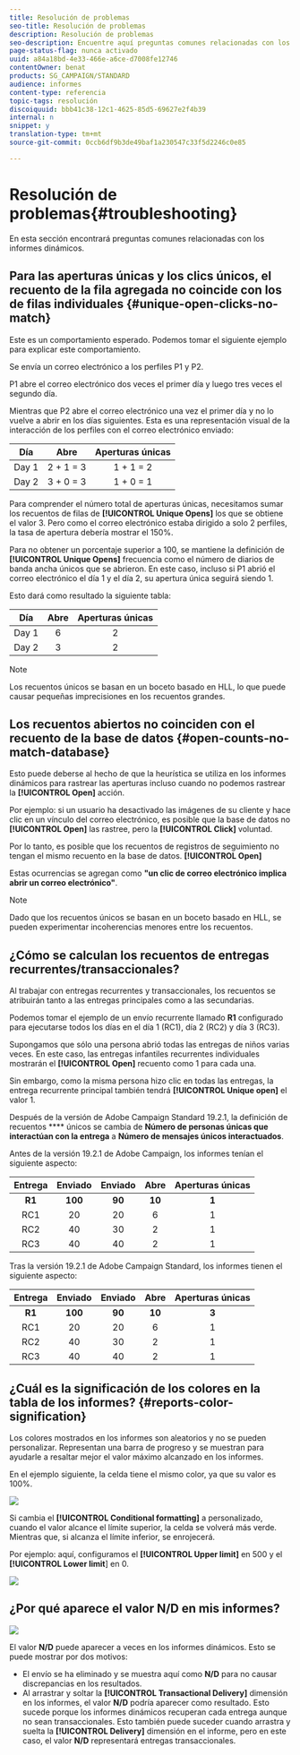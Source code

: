 ```yaml
---
title: Resolución de problemas
seo-title: Resolución de problemas
description: Resolución de problemas
seo-description: Encuentre aquí preguntas comunes relacionadas con los informes dinámicos.
page-status-flag: nunca activado
uuid: a84a18bd-4e33-466e-a6ce-d7008fe12746
contentOwner: benat
products: SG_CAMPAIGN/STANDARD
audience: informes
content-type: referencia
topic-tags: resolución
discoiquuid: bbb41c38-12c1-4625-85d5-69627e2f4b39
internal: n
snippet: y
translation-type: tm+mt
source-git-commit: 0ccb6df9b3de49baf1a230547c33f5d2246c0e85

---
```



# Resolución de problemas{#troubleshooting}

En esta sección encontrará preguntas comunes relacionadas con los informes dinámicos.

## Para las aperturas únicas y los clics únicos, el recuento de la fila agregada no coincide con los de filas individuales {#unique-open-clicks-no-match}

Este es un comportamiento esperado.
Podemos tomar el siguiente ejemplo para explicar este comportamiento.

Se envía un correo electrónico a los perfiles P1 y P2.

P1 abre el correo electrónico dos veces el primer día y luego tres veces el segundo día.

Mientras que P2 abre el correo electrónico una vez el primer día y no lo vuelve a abrir en los días siguientes.
Esta es una representación visual de la interacción de los perfiles con el correo electrónico enviado:

<table> 
 <thead> 
  <tr> 
   <th align="center"> <strong>Día</strong><br /> </th> 
   <th align="center"> <strong>Abre</strong><br /> </th> 
   <th align="center"> <strong>Aperturas</strong> únicas <br /> </th> 
  </tr> 
 </thead> 
 <tbody> 
  <tr> 
   <td align="center"> Day 1<br /> </td> 
   <td align="center"> 2 + 1 = 3<br /> </td> 
   <td align="center"> 1 + 1 = 2<br /> </td> 
  </tr> 
  <tr> 
   <td align="center"> Day 2<br /> </td> 
   <td align="center"> 3 + 0 = 3<br /> </td> 
   <td align="center"> 1 + 0 = 1<br /> </td> 
  </tr>
 </tbody> 
</table>

Para comprender el número total de aperturas únicas, necesitamos sumar los recuentos de filas de **[!UICONTROL Unique Opens]** los que se obtiene el valor 3. Pero como el correo electrónico estaba dirigido a solo 2 perfiles, la tasa de apertura debería mostrar el 150%.

Para no obtener un porcentaje superior a 100, se mantiene la definición de **[!UICONTROL Unique Opens]** frecuencia como el número de diarios de banda ancha únicos que se abrieron. En este caso, incluso si P1 abrió el correo electrónico el día 1 y el día 2, su apertura única seguirá siendo 1.

Esto dará como resultado la siguiente tabla:

<table> 
 <thead> 
  <tr> 
   <th align="center"> <strong>Día</strong><br /> </th> 
   <th align="center"> <strong>Abre</strong><br /> </th> 
   <th align="center"> <strong>Aperturas</strong> únicas <br /> </th> 
  </tr> 
 </thead> 
 <tbody> 
  <tr> 
   <td align="center"> Day 1<br /> </td> 
   <td align="center"> 6<br /> </td> 
   <td align="center"> 2<br /> </td>
  </tr> 
  <tr> 
   <td align="center"> Day 2<br /> </td> 
   <td align="center"> 3<br /> </td> 
   <td align="center"> 2<br /> </td> 
  </tr> 
 </tbody> 
</table>

>[!NOTE]
>
>Los recuentos únicos se basan en un boceto basado en HLL, lo que puede causar pequeñas imprecisiones en los recuentos grandes.

## Los recuentos abiertos no coinciden con el recuento de la base de datos {#open-counts-no-match-database}

Esto puede deberse al hecho de que la heurística se utiliza en los informes dinámicos para rastrear las aperturas incluso cuando no podemos rastrear la **[!UICONTROL Open]** acción.

Por ejemplo: si un usuario ha desactivado las imágenes de su cliente y hace clic en un vínculo del correo electrónico, es posible que la base de datos no **[!UICONTROL Open]** las rastree, pero la **[!UICONTROL Click]** voluntad.

Por lo tanto, es posible que los recuentos de registros de seguimiento no tengan el mismo recuento en la base de datos. **[!UICONTROL Open]**

Estas ocurrencias se agregan como **"un clic de correo electrónico implica abrir un correo electrónico"**.

>[!NOTE]
>
>Dado que los recuentos únicos se basan en un boceto basado en HLL, se pueden experimentar incoherencias menores entre los recuentos.

## ¿Cómo se calculan los recuentos de entregas recurrentes/transaccionales?

Al trabajar con entregas recurrentes y transaccionales, los recuentos se atribuirán tanto a las entregas principales como a las secundarias.

Podemos tomar el ejemplo de un envío recurrente llamado **R1** configurado para ejecutarse todos los días en el día 1 (RC1), día 2 (RC2) y día 3 (RC3).

Supongamos que sólo una persona abrió todas las entregas de niños varias veces. En este caso, las entregas infantiles recurrentes individuales mostrarán el **[!UICONTROL Open]** recuento como 1 para cada una.

Sin embargo, como la misma persona hizo clic en todas las entregas, la entrega recurrente principal también tendrá **[!UICONTROL Unique open]** el valor 1.

Después de la versión de Adobe Campaign Standard 19.2.1, la definición de recuentos **** únicos se cambia de **Número de personas únicas que interactúan con la entrega** a **Número de mensajes únicos interactuados**.

Antes de la versión 19.2.1 de Adobe Campaign, los informes tenían el siguiente aspecto:

<table> 
 <thead> 
  <tr> 
   <th align="center"> <strong>Entrega</strong><br /> </th> 
   <th align="center"> <strong>Enviado</strong><br /> </th> 
   <th align="center"> <strong>Enviado</strong><br /> </th>
   <th align="center"> <strong>Abre</strong><br /> </th> 
   <th align="center"> <strong>Aperturas</strong> únicas <br /> </th>
  </tr> 
 </thead> 
 <tbody> 
  <tr> 
   <td align="center"> <strong>R1<br/> </td> 
   <td align="center"> <strong>100<br/> </td> 
   <td align="center"> <strong>90<br/> </td> 
   <td align="center"> <strong>10<br/> </td> 
   <td align="center"> <strong>1<br/> </td> 
  </tr> 
  <tr> 
   <td align="center"> RC1<br/> </td> 
   <td align="center"> 20<br /> </td> 
   <td align="center"> 20<br /> </td> 
   <td align="center"> 6<br /> </td> 
   <td align="center"> 1<br /> </td> 
  </tr>
    <tr> 
   <td align="center"> RC2<br /> </td> 
   <td align="center"> 40<br /> </td> 
   <td align="center"> 30<br /> </td> 
   <td align="center"> 2<br /> </td> 
   <td align="center"> 1<br /> </td> 
  </tr> 
    <tr> 
   <td align="center"> RC3<br /> </td> 
   <td align="center"> 40<br /> </td> 
   <td align="center"> 40<br /> </td> 
   <td align="center"> 2<br /> </td> 
   <td align="center"> 1<br /> </td> 
  </tr>
 </tbody> 
</table>

Tras la versión 19.2.1 de Adobe Campaign Standard, los informes tienen el siguiente aspecto:

<table> 
 <thead> 
  <tr> 
   <th align="center"> <strong>Entrega</strong><br /> </th> 
   <th align="center"> <strong>Enviado</strong><br /> </th> 
   <th align="center"> <strong>Enviado</strong><br /> </th>
   <th align="center"> <strong>Abre</strong><br /> </th> 
   <th align="center"> <strong>Aperturas</strong> únicas <br /> </th>
  </tr> 
 </thead> 
 <tbody> 
  <tr> 
   <td align="center"> <strong>R1<br/> </td> 
   <td align="center"> <strong>100<br/> </td> 
   <td align="center"> <strong>90<br/> </td> 
   <td align="center"> <strong>10<br/> </td> 
   <td align="center"> <strong>3<br/> </td> 
  </tr> 
  <tr> 
   <td align="center"> RC1<br/> </td> 
   <td align="center"> 20<br /> </td> 
   <td align="center"> 20<br /> </td> 
   <td align="center"> 6<br /> </td> 
   <td align="center"> 1<br /> </td> 
  </tr>
    <tr> 
   <td align="center"> RC2<br /> </td> 
   <td align="center"> 40<br /> </td> 
   <td align="center"> 30<br /> </td> 
   <td align="center"> 2<br /> </td> 
   <td align="center"> 1<br /> </td> 
  </tr> 
    <tr> 
   <td align="center"> RC3<br /> </td> 
   <td align="center"> 40<br /> </td> 
   <td align="center"> 40<br /> </td> 
   <td align="center"> 2<br /> </td> 
   <td align="center"> 1<br /> </td> 
  </tr> 
 </tbody> 
</table>

## ¿Cuál es la significación de los colores en la tabla de los informes? {#reports-color-signification}

Los colores mostrados en los informes son aleatorios y no se pueden personalizar. Representan una barra de progreso y se muestran para ayudarle a resaltar mejor el valor máximo alcanzado en los informes.

En el ejemplo siguiente, la celda tiene el mismo color, ya que su valor es 100%.

![](assets/troubleshooting_1.png)

Si cambia el **[!UICONTROL Conditional formatting]** a personalizado, cuando el valor alcance el límite superior, la celda se volverá más verde. Mientras que, si alcanza el límite inferior, se enrojecerá.

Por ejemplo: aquí, configuramos el **[!UICONTROL Upper limit]** en 500 y el **[!UICONTROL Lower limit**] en 0.

![](assets/troubleshooting_2.png)

## ¿Por qué aparece el valor N/D en mis informes?

![](assets/troubleshooting_3.png)

El valor **N/D** puede aparecer a veces en los informes dinámicos. Esto se puede mostrar por dos motivos:

* El envío se ha eliminado y se muestra aquí como **N/D** para no causar discrepancias en los resultados.
* Al arrastrar y soltar la **[!UICONTROL Transactional Delivery]** dimensión en los informes, el valor **N/D** podría aparecer como resultado. Esto sucede porque los informes dinámicos recuperan cada entrega aunque no sean transaccionales.
Esto también puede suceder cuando arrastra y suelta la **[!UICONTROL Delivery]** dimensión en el informe, pero en este caso, el valor **N/D** representará entregas transaccionales.
